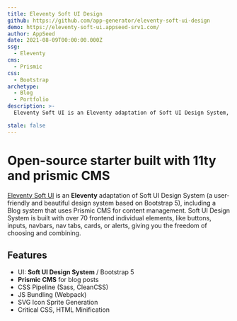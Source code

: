 ```yaml
---
title: Eleventy Soft UI Design
github: https://github.com/app-generator/eleventy-soft-ui-design
demo: https://eleventy-soft-ui.appseed-srv1.com/
author: AppSeed
date: 2021-08-09T00:00:00.000Z
ssg:
  - Eleventy
cms:
  - Prismic
css:
  - Bootstrap
archetype:
  - Blog
  - Portfolio
description: >-
  Eleventy Soft UI is an Eleventy adaptation of Soft UI Design System, a modern Bootstrap 5 Design, including a Blog system that uses Prismic CMS for content management

stale: false
---
```


# Open-source starter built with 11ty and prismic CMS

[Eleventy Soft UI](https://appseed.us/product/eleventy-soft-ui) is an **Eleventy** adaptation of Soft UI Design System (a user-friendly and beautiful design system based on Bootstrap 5), including a Blog system that uses Prismic CMS for content management. Soft UI Design System is built with over 70 frontend individual elements, like buttons, inputs, navbars, nav tabs, cards, or alerts, giving you the freedom of choosing and combining.

## Features

- UI: **Soft UI Design System** / Bootstrap 5
- **Prismic CMS** for blog posts
- CSS Pipeline (Sass, CleanCSS)
- JS Bundling (Webpack)
- SVG Icon Sprite Generation
- Critical CSS, HTML Minification
